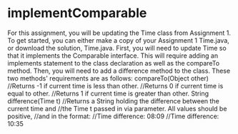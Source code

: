 # implementComparable
For this assignment, you will be updating the Time class from Assignment 1. To get started, you can either make a copy of your Assignment 1 Time.java, or download the solution, Time.java. First, you will need to update Time so that it implements the Comparable interface. This will require adding an implements statement to the class declaration as well as the compareTo method. Then, you will need to add a difference method to the class. These two methods' requirements are as follows: compareTo(Object other)     //Returns -1 if current time is less than other.     //Returns 0 if current time is equal to other.     //Returns 1 if current time is greater than other.  String difference(Time t)     //Returns a String holding the difference between the current time and      //the Time t passed in via parameter. All values should be positive,      //and in the format:      //Time difference: 08:09      //Time difference: 10:35

